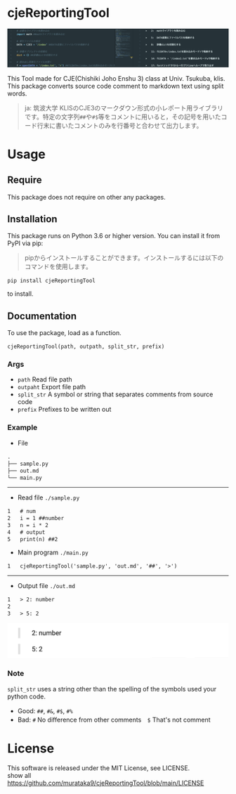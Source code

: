 # cjeReportingTool
![example](./img/image.png "サンプル")


This Tool made for CJE(Chishiki Joho Enshu 3) class at Univ. Tsukuba, klis.  
This package converts source code comment to markdown text using split words.  

>ja: 筑波大学 KLISのCJE3のマークダウン形式の小レポート用ライブラリです。特定の文字列`##`や`#$`等をコメントに用いると，その記号を用いたコード行末に書いたコメントのみを行番号と合わせて出力します。

# Usage

## Require
This package does not require on other any packages.


## Installation
This package runs on Python 3.6 or higher version. You can install it from PyPI via pip:  
> pipからインストールすることができます。インストールするには以下のコマンドを使用します。
```
pip install cjeReportingTool
```

to install.

## Documentation
To use the package, load as a function.

```
cjeReportingTool(path, outpath, split_str, prefix)
```
### Args
- `path` Read file path
- `outpaht` Export file path
- `split_str` A symbol or string that separates comments from source code
- `prefix` Prefixes to be written out

### Example
- File
```
.
├── sample.py
├── out.md
└── main.py
```
---
- Read file `./sample.py`
```
1   # num
2   i = 1 ##number
3   n = i * 2 
4   # output
5   print(n) ##2
```
- Main program `./main.py`
```
1   cjeReportingTool('sample.py', 'out.md', '##', '>')
```
---
- Output file  `./out.md`
```
1   > 2: number
2   
3   > 5: 2
```
![example](./img/preview_ex.png "サンプル")

### Note
`split_str` uses a string other than the spelling of the symbols used your python code.
- Good: `##`, `#&`, `#$`, `#%`　　
- Bad: `#` No difference from other comments　`$` That's not comment

# License
This software is released under the MIT License, see LICENSE.  
show all https://github.com/murataka9/cjeReportingTool/blob/main/LICENSE